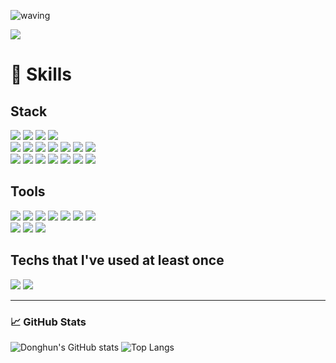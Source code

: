 ![waving](https://capsule-render.vercel.app/api?type=waving&height=290&color=gradient&text=About%20Me&fontAlign=74&textBg=false&section=header&reversal=false)

<a href="mailto:hywlrma@gmail.com" target="_blank">
    <img src="https://img.shields.io/badge/Gmail-EA4335?style=flat-square&logo=Gmail&logoColor=white"/>
</a>

# 🌱 Skills

## Stack
<div>
    <img src="https://img.shields.io/badge/Python-3776AB?style=flat-square&logo=Python&logoColor=white"/>
    <img src="https://img.shields.io/badge/Dart-0175C2?style=flat-square&logo=Dart&logoColor=white"/>
    <img src="https://img.shields.io/badge/Swift-FA7343?style=flat-square&logo=Swift&logoColor=white"/>
    <img src="https://img.shields.io/badge/R-276DC3?style=flat-square&logo=R&logoColor=white"/>
    <br>
    <img src="https://img.shields.io/badge/Flutter-02569B?style=flat-square&logo=Flutter&logoColor=white"/>
    <img src="https://img.shields.io/badge/FastAPI-009688?style=flat-square&logo=FastAPI&logoColor=white"/>
    <img src="https://img.shields.io/badge/Scikit--Learn-F7931E?style=flat-square&logo=scikit-learn&logoColor=white"/>
    <img src="https://img.shields.io/badge/NumPy-013243?style=flat-square&logo=NumPy&logoColor=white"/>
    <img src="https://img.shields.io/badge/Pandas-150458?style=flat-square&logo=Pandas&logoColor=white"/>
    <img src="https://img.shields.io/badge/Matplotlib-11557C?style=flat-square&logo=Matplotlib&logoColor=white"/>
    <img src="https://img.shields.io/badge/Seaborn-3776AB?style=flat-square&logo=Seaborn&logoColor=white"/>
    <br>
    <img src="https://img.shields.io/badge/AWS-232F3E?style=flat-square&logo=Amazon-AWS&logoColor=white"/>
    <img src="https://img.shields.io/badge/Jenkins-D24939?style=flat-square&logo=Jenkins&logoColor=white"/>
    <img src="https://img.shields.io/badge/Redis-DC382D?style=flat-square&logo=Redis&logoColor=white"/>
    <img src="https://img.shields.io/badge/MySQL-4479A1?style=flat-square&logo=MySQL&logoColor=white"/>
    <img src="https://img.shields.io/badge/Firebase-FFCA28?style=flat-square&logo=Firebase&logoColor=black"/>
    <img src="https://img.shields.io/badge/ElasticCache-0052CC?style=flat-square&logo=Amazon-AWS&logoColor=white"/>
    <img src="https://img.shields.io/badge/Realm-39477F?style=flat-square&logo=Realm&logoColor=white"/>
</div>

## Tools
<div>
    <img src="https://img.shields.io/badge/VSCode-007ACC?style=flat-square&logo=Visual-Studio-Code&logoColor=white"/>
    <img src="https://img.shields.io/badge/Xcode-1575F9?style=flat-square&logo=Xcode&logoColor=white"/>
    <img src="https://img.shields.io/badge/Jupyter%20Notebook-F37626?style=flat-square&logo=Jupyter&logoColor=white"/>
    <img src="https://img.shields.io/badge/Docker-2496ED?style=flat-square&logo=Docker&logoColor=white"/>
    <img src="https://img.shields.io/badge/Kubernetes-326CE5?style=flat-square&logo=Kubernetes&logoColor=white"/>
    <img src="https://img.shields.io/badge/Notion-000000?style=flat-square&logo=Notion&logoColor=white"/>
    <img src="https://img.shields.io/badge/Fork-181717?style=flat-square&logo=GitHub&logoColor=white"/>
    <br>
    <img src="https://img.shields.io/badge/Git-F05032?style=flat-square&logo=Git&logoColor=white"/>
    <img src="https://img.shields.io/badge/GitHub-181717?style=flat-square&logo=GitHub&logoColor=white"/>
    <img src="https://img.shields.io/badge/Figma-F24E1E?style=flat-square&logo=Figma&logoColor=white"/>
</div>

## Techs that I've used at least once
<div>
    <img src="https://img.shields.io/badge/HTML-E34F26?style=flat-square&logo=HTML5&logoColor=white"/>
    <img src="https://img.shields.io/badge/CSS-1572B6?style=flat-square&logo=CSS3&logoColor=white"/>
</div>

---

### 📈 GitHub Stats
![Donghun's GitHub stats](https://github-readme-stats.vercel.app/api?username=donghun-ha&show_icons=true&theme=buefy)
![Top Langs](https://github-readme-stats.vercel.app/api/top-langs/?username=donghun-ha&layout=compact&theme=buefy)
